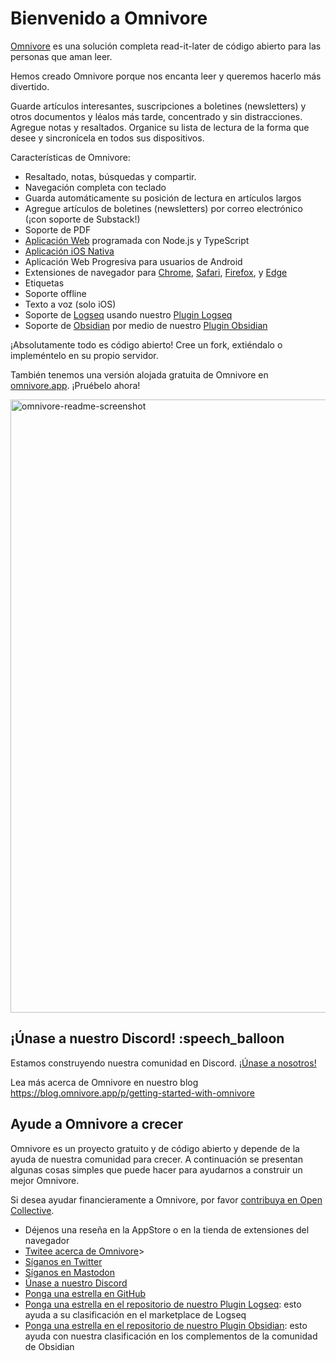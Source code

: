 # Bienvenido a Omnivore

[Omnivore](https://omnivore.app) es una solución completa read-it-later de código abierto para las personas que aman leer.

Hemos creado Omnivore porque nos encanta leer y queremos hacerlo más divertido.

Guarde artículos interesantes, suscripciones a boletines (newsletters) y otros documentos y léalos más tarde, concentrado y sin distracciones. Agregue notas y resaltados. Organice su lista de lectura de la forma que desee y sincronícela en todos sus dispositivos.

Características de Omnivore:

- Resaltado, notas, búsquedas y compartir.
- Navegación completa con teclado
- Guarda automáticamente su posición de lectura en artículos largos
- Agregue artículos de boletines (newsletters) por correo electrónico (¡con soporte de Substack!)
- Soporte de PDF
- [Aplicación Web](https://omnivore.app/) programada con Node.js y TypeScript
- [Aplicación iOS Nativa](https://omnivore.app/install/ios)
- Aplicación Web Progresiva para usuarios de Android
- Extensiones de navegador para  [Chrome](https://omnivore.app/install/chrome), [Safari](https://omnivore.app/install/safari), [Firefox](https://omnivore.app/install/firefox), y [Edge](https://omnivore.app/install/edge)
- Etiquetas
- Soporte offline
- Texto a voz (solo iOS)
- Soporte de [Logseq](https://logseq.com/) usando nuestro [Plugin Logseq](https://github.com/omnivore-app/logseq-omnivore)
- Soporte de [Obsidian](https://obsidian.md/) por medio de nuestro [Plugin Obsidian](https://github.com/omnivore-app/obsidian-omnivore)

¡Absolutamente todo es código abierto! Cree un fork, extiéndalo o impleméntelo en su propio servidor.

También tenemos una versión alojada gratuita de Omnivore en [omnivore.app](https://omnivore.app/). ¡Pruébelo ahora!

<img width="981" alt="omnivore-readme-screenshot" src="https://user-images.githubusercontent.com/75189/153696698-9e4f1bdd-5954-465b-8ab0-b4eacc60f779.png">

## ¡Únase a nuestro Discord! :speech_balloon

Estamos construyendo nuestra comunidad en Discord. [¡Únase a nosotros!](https://discord.gg/h2z5rppzz9)

Lea más acerca de Omnivore en nuestro blog <https://blog.omnivore.app/p/getting-started-with-omnivore>

## Ayude a Omnivore a crecer

Omnivore es un proyecto gratuito y de código abierto y depende de la ayuda de nuestra comunidad para crecer. A continuación se presentan algunas cosas simples que puede hacer para ayudarnos a construir un mejor Omnivore.

Si desea ayudar financieramente a Omnivore, por favor [contribuya en Open Collective](https://opencollective.com/omnivore).

- Déjenos una reseña en la AppStore o en la tienda de extensiones del navegador
- [Twitee acerca de Omnivore](https://twitter.com/intent/tweet?text=I%20recently%20started%20using%20@OmnivoreApp%20as%20a%20free,%20open-source%20read-it-later%20app.%20Check%20it%20out:%20<https://omnivore.app)>
- [Síganos en Twitter](https://twitter.com/omnivoreapp)
- [Síganos en Mastodon](https://pkm.social/@omnivore)
- [Únase a nuestro Discord](https://discord.gg/h2z5rppzz9)
- [Ponga una estrella en GitHub](https://github.com/omnivore-app/omnivore)
- [Ponga una estrella en el repositorio de nuestro Plugin Logseq](https://github.com/omnivore-app/logseq-omnivore): esto ayuda a su clasificación en el marketplace de Logseq
- [Ponga una estrella en el repositorio de nuestro Plugin Obsidian](https://github.com/omnivore-app/obsidian-omnivore): esto ayuda con nuestra clasificación en los complementos de la comunidad de Obsidian
